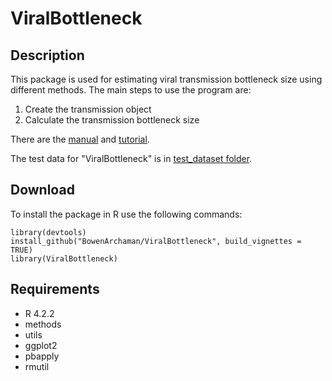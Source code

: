 # ViralBottleneck
## Description
This package is used for estimating viral transmission bottleneck size using different methods.
The main steps to use the program are:
1. Create the transmission object
2. Calculate the transmission bottleneck size 
   
There are the [manual](manual_and_tutorial/ViralBottleneck_manual_0.1.0.pdf) and [tutorial](manual_and_tutorial/ViralBottleneck_Tutorial.pdf).

The test data for "ViralBottleneck" is in [test_dataset folder](test_dataset).

## Download
To install the package in R use the following commands: 
```
library(devtools)
install_github("BowenArchaman/ViralBottleneck", build_vignettes = TRUE)
library(ViralBottleneck)
```

## Requirements
- R 4.2.2
- methods
- utils
- ggplot2
- pbapply
- rmutil

